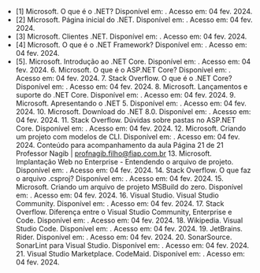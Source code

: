 - [1] Microsoft. O que é o .NET? Disponível em: . Acesso em: 04 fev. 2024. 
- [2] Microsoft. Página inicial do .NET. Disponível em: . Acesso em: 04 fev. 2024.
- [3] Microsoft. Clientes .NET. Disponível em: . Acesso em: 04 fev. 2024.
- [4] Microsoft. O que é o .NET Framework? Disponível em: . Acesso em: 04 fev. 2024.
- [5]. Microsoft. Introdução ao .NET Core. Disponível em: . Acesso em: 04 fev. 2024. 6. Microsoft. O que é o ASP.NET Core? Disponível em: . Acesso em: 04 fev. 2024. 7. Stack Overflow. O que é o .NET Core? Disponível em: . Acesso em: 04 fev. 2024. 8. Microsoft. Lançamentos e suporte do .NET Core. Disponível em: . Acesso em: 04 fev. 2024. 9. Microsoft. Apresentando o .NET 5. Disponível em: . Acesso em: 04 fev. 2024. 10. Microsoft. Download do .NET 8.0. Disponível em: . Acesso em: 04 fev. 2024. 11. Stack Overflow. Dúvidas sobre pastas no ASP.NET Core. Disponível em: . Acesso em: 04 fev. 2024. 12. Microsoft. Criando um projeto com modelos de CLI. Disponível em: . Acesso em: 04 fev. 2024. Conteúdo para acompanhamento da aula Página 21 de 21 Professor Nagib | profnagib.filho@fiap.com.br 13. Microsoft. Implantação Web no Enterprise - Entendendo o arquivo de projeto. Disponível em: . Acesso em: 04 fev. 2024. 14. Stack Overflow. O que faz o arquivo .csproj? Disponível em: . Acesso em: 04 fev. 2024. 15. Microsoft. Criando um arquivo de projeto MSBuild do zero. Disponível em: . Acesso em: 04 fev. 2024. 16. Visual Studio. Visual Studio Community. Disponível em: . Acesso em: 04 fev. 2024. 17. Stack Overflow. Diferença entre o Visual Studio Community, Enterprise e Code. Disponível em: . Acesso em: 04 fev. 2024. 18. Wikipedia. Visual Studio Code. Disponível em: . Acesso em: 04 fev. 2024. 19. JetBrains. Rider. Disponível em: . Acesso em: 04 fev. 2024. 20. SonarSource. SonarLint para Visual Studio. Disponível em: . Acesso em: 04 fev. 2024. 21. Visual Studio Marketplace. CodeMaid. Disponível em: . Acesso em: 04 fev. 2024.